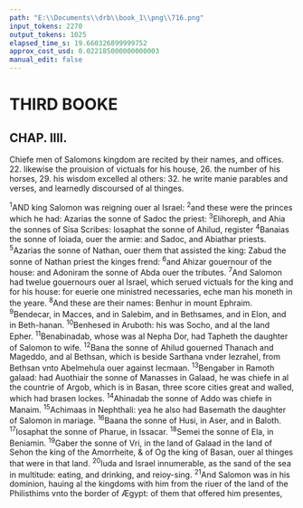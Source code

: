 ```yaml
---
path: "E:\\Documents\\drb\\book_1\\png\\716.png"
input_tokens: 2270
output_tokens: 1025
elapsed_time_s: 19.660326899999752
approx_cost_usd: 0.022185000000000003
manual_edit: false
---
```

# THIRD BOOKE

## CHAP. IIII.

Chiefe men of Salomons kingdom are recited by their names, and offices. 22. likewise the prouision of victuals for his house, 26. the number of his horses, 29. his wisdom excelled al others: 32. he write manie parables and verses, and learnedly discoursed of al thinges.

<sup>1</sup>AND king Salomon was reigning ouer al Israel: <sup>2</sup>and these were the princes which he had: Azarias the sonne of Sadoc the priest: <sup>3</sup>Elihoreph, and Ahia the sonnes of Sisa Scribes: Iosaphat the sonne of Ahilud, register <sup>4</sup>Banaias the sonne of Ioiada, ouer the armie: and Sadoc, and Abiathar priests. <sup>5</sup>Azarias the sonne of Nathan, ouer them that assisted the king: Zabud the sonne of Nathan priest the kinges frend: <sup>6</sup>and Ahizar gouernour of the house: and Adoniram the sonne of Abda ouer the tributes. <sup>7</sup>And Salomon had twelue gouernours ouer al Israel, which serued victuals for the king and for his house: for euerie one ministred necessaries, eche man his moneth in the yeare. <sup>8</sup>And these are their names: Benhur in mount Ephraim. <sup>9</sup>Bendecar, in Macces, and in Salebim, and in Bethsames, and in Elon, and in Beth-hanan. <sup>10</sup>Benhesed in Aruboth: his was Socho, and al the land Epher. <sup>11</sup>Benabinadab, whose was al Nepha Dor, had Tapheth the daughter of Salomon to wife. <sup>12</sup>Bana the sonne of Ahilud gouerned Thanach and Mageddo, and al Bethsan, which is beside Sarthana vnder Iezrahel, from Bethsan vnto Abelmehula ouer against Iecmaan. <sup>13</sup>Bengaber in Ramoth galaad: had Auothiair the sonne of Manasses in Galaad, he was chiefe in al the countrie of Argob, which is in Basan, three score cities great and walled, which had brasen lockes. <sup>14</sup>Ahinadab the sonne of Addo was chiefe in Manaim. <sup>15</sup>Achimaas in Nephthali: yea he also had Basemath the daughter of Salomon in mariage. <sup>16</sup>Baana the sonne of Husi, in Aser, and in Baloth. <sup>17</sup>Iosaphat the sonne of Pharue, in Issacar. <sup>18</sup>Semei the sonne of Ela, in Beniamin. <sup>19</sup>Gaber the sonne of Vri, in the land of Galaad in the land of Sehon the king of the Amorrheite, & of Og the king of Basan, ouer al thinges that were in that land. <sup>20</sup>Iuda and Israel innumerable, as the sand of the sea in multitude: eating, and drinking, and reioy-sing. <sup>21</sup>And Salomon was in his dominion, hauing al the kingdoms with him from the riuer of the land of the Philisthims vnto the border of Ægypt: of them that offered him presentes,

[^1]: Chiefe men of Salomons kingdom are recited by their names, and offices.

[^2]: likewise the prouision of victuals for his house,

[^3]: the number of his horses,

[^4]: his wisdom excelled al others:

[^5]: he write manie parables and verses, and learnedly discoursed of al thinges.